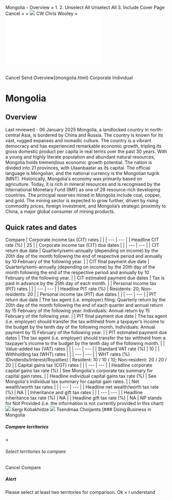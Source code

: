 Mongolia - Overview
×
1.
2.
Unselect All
Unselect All
3.
Include Cover Page
Cancel
×
×
![](-/media/world-wide-tax-summaries/attachments/global---chris-wooley.ashx%3Frev=ac5e5f3223b34096b1afc2a6009c7320&revision=ac5e5f32-23b3-4096-b1af-c2a6009c7320&hash=859B7ADC84DC2CBEC9760E9E6EE7DE6D0A8BFCDF)
CW
Chris Wooley
×
![](mongolia.html)
######
Cancel
Send
Overview](mongolia.html)
Corporate
Individual
# Mongolia
## Overview
Last reviewed - 06 January 2025
Mongolia, a landlocked country in north-central Asia, is bordered by China and Russia. The country is known for its vast, rugged expanses and nomadic culture. The country is a vibrant democracy and has experienced remarkable economic growth, tripling its gross domestic product per capita in real terms over the past 30 years. With a young and highly literate population and abundant natural resources, Mongolia holds tremendous economic growth potential. The nation is divided into 21 provinces, with Ulaanbaatar as its capital. The official language is Mongolian, and the national currency is the Mongolian tugrik (MNT).
Historically, Mongolia's economy was primarily based on agriculture. Today, it is rich in mineral resources and is recognised by the International Monetary Fund (IMF) as one of 29 resource-rich developing countries. The principal reserves mined in Mongolia include coal, copper, and gold. The mining sector is expected to grow further, driven by rising commodity prices, foreign investment, and Mongolia’s strategic proximity to China, a major global consumer of mining products.
## Quick rates and dates
Compare
| Corporate income tax (CIT) rates | |
| --- | --- |
| Headline CIT rate (%) | 25 |
| Corporate income tax (CIT) due dates | |
| --- | --- |
| CIT return due date | Quarterly/semi-annually (depending on income) by the 20th day of the month following the end of respective period and annually by 10 February of the following year. |
| CIT final payment due date | Quarterly/semi-annually (depending on income) by the 20th day of the month following the end of the respective period and annually by 10 February of the following year. |
| CIT estimated payment due dates | Tax is paid in advance by the 25th day of each month. |
| Personal income tax (PIT) rates | |
| --- | --- |
| Headline PIT rate (%) | Residents: 20;  Non-residents: 20 |
| Personal income tax (PIT) due dates | |
| --- | --- |
| PIT return due date | The tax agent (i.e. employer) filing: Quarterly return by the 20th day of the month following the end of each quarter and annual return by 15 February of the following year.  Individuals: Annual return by 15 February of the following year. |
| PIT final payment due date | The tax agent (i.e. employer) should transfer the tax withheld from a taxpayer’s income to the budget by the tenth day of the following month.  Individuals: Annual payment by 15 February of the following year. |
| PIT estimated payment due dates | The tax agent (i.e. employer) should transfer the tax withheld from a taxpayer’s income to the budget by the tenth day of the following month. |
| Value-added tax (VAT) rates | |
| --- | --- |
| Standard VAT rate (%) | 10 |
| Withholding tax (WHT) rates | |
| --- | --- |
| WHT rates (%) (Dividends/Interest/Royalties) | Resident: 10 / 10 / 10;  Non-resident: 20 / 20 / 20 |
| Capital gains tax (CGT) rates | |
| --- | --- |
| Headline corporate capital gains tax rate (%) | See Mongolia's corporate tax summary for capital gain rates. |
| Headline individual capital gains tax rate (%) | See Mongolia's individual tax summary for capital gain rates. |
| Net wealth/worth tax rates | |
| --- | --- |
| Headline net wealth/worth tax rate (%) | NA |
| Inheritance and gift tax rates | |
| --- | --- |
| Headline inheritance tax rate (%) | NA |
| Headline gift tax rate (%) | NA |
NP stands for Not Provided (i.e. the information is not currently provided in this chart)
![](-/media/world-wide-tax-summaries/mongoliasergi-kobakhidzemongolia--sergi-kobakhidzejpg20240220123859709.ashx%3Frev=a9928c930f0743328ee2941a4005a6da&revision=a9928c93-0f07-4332-8ee2-941a4005a6da&hash=7B89D0C41359AC494BEE7349DDBC0D8187DCBA0B)
Sergi Kobakhidze
![](-/media/world-wide-tax-summaries/attachments/mongolia---tsendmaa-choijamts.ashx%3Frev=1ff707d7b62e46d9b7adda037c8d4b6a&revision=1ff707d7-b62e-46d9-b7ad-da037c8d4b6a&hash=4AEABB77C838553870401EA8CA0D48F0DAFEFD96)
Tsendmaa Choijamts
[### Doing Business in Mongolia
##### Compare territories
×
###### Select territories to compare
#####
Cancel
Compare
##### Alert
Please select at least two territories for comparison.
Ok
×
I understand
